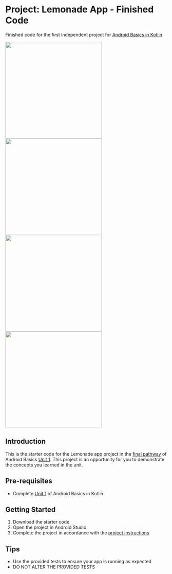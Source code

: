 Project: Lemonade App - Finished Code
==================================

Finished code for the first independent project for [Android Basics in Kotlin](https://developer.android.com/courses/android-basics-kotlin/course)

<img width=300 src="https://user-images.githubusercontent.com/74120992/171733256-547a4a26-964a-4e3b-96bb-b14ad9bb655f.png">
<img width=300 src="https://user-images.githubusercontent.com/74120992/171733340-c15da9fa-41a1-4b62-b3ff-e5dcdf28edc4.png">
<img width=300 src="https://user-images.githubusercontent.com/74120992/171733362-a7ec8c72-fc03-4971-9512-1a4ffbcc18e3.png">
<img width=300 src="https://user-images.githubusercontent.com/74120992/171733413-24f8b37a-6d39-4ae5-9161-d81a1b40bba1.png">


Introduction
------------

This is the starter code for the Lemonade app project in the [final pathway](https://developer.android.com/courses/pathways/android-basics-kotlin-four) of Android Basics [Unit 1](https://developer.android.com/courses/android-basics-kotlin/unit-1). This project is an opportunity for you to demonstrate the concepts you learned in the unit.

Pre-requisites
--------------

- Complete [Unit 1](https://developer.android.com/courses/android-basics-kotlin/unit-1) of Android Basics in Kotlin

Getting Started
---------------

1. Download the starter code
2. Open the project in Android Studio
3. Complete the project in accordance with the [project instructions](https://developer.android.com/codelabs/basic-android-kotlin-training-project-lemonade)

Tips
----

- Use the provided tests to ensure your app is running as expected
- DO NOT ALTER THE PROVIDED TESTS
